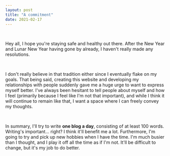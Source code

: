 ```yaml
---
layout: post
title: "A commitment"
date: 2021-02-17
---
```


&nbsp;

Hey all, I hope you're staying safe and healthy out there. After the New Year and Lunar New Year having gone by already, I haven't really made any resolutions. 

&nbsp;
 
I don't really believe in that tradition either since I eventually flake on my goals. That being said, creating this website and developing my relationships with people
suddenly gave me a huge urge to want to express myself better. I've always been hesitant to tell people about myself and how I feel (primarily because I feel like I'm
not that important), and while I think it will continue to remain like that, I want a space where I can freely convey my thoughts. 

&nbsp;

In summary, I'll try to write **one blog a day**, consisting of at least 100 words. Writing's important... right? I think it'll benefit me a lot. Furthermore, I'm going to try and pick up new hobbies when 
I have the time. I'm much busier than I thought, and I play it off all the time as if I'm not. It'll be difficult to change, but it's my job to do better.
